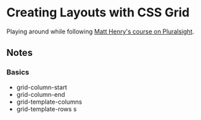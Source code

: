 # Creating Layouts with CSS Grid
Playing around while following [Matt Henry's course on Pluralsight](https://app.pluralsight.com/library/courses/css-grid-creating-layouts/table-of-contents).

## Notes

### Basics
- grid-column-start
- grid-column-end
- grid-template-columns
- grid-template-rows
s